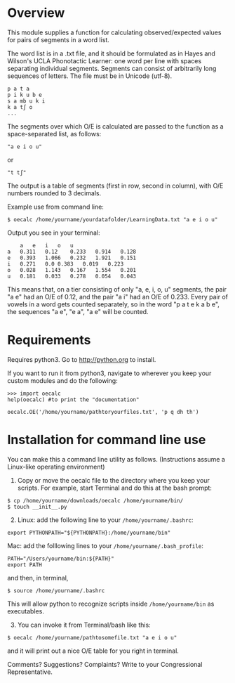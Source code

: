 Overview
==

This module supplies a function for calculating observed/expected values for pairs of segments in a word list.

The word list is in a .txt file, and it should be formulated as in Hayes and Wilson's UCLA Phonotactic Learner: one word per line with spaces separating individual segments. Segments can consist of arbitrarily long sequences of letters. The file must be in Unicode (utf-8).

```
p a t a
p i k u b e
s a mb u k i
k a tʃ o
...
```

The segments over which O/E is calculated are passed to the function as a space-separated list, as follows: 

```
"a e i o u"
```

or

```
"t tʃ"
```

The output is a table of segments (first in row, second in column), with O/E numbers rounded to 3 decimals. 

Example use from command line:

```$ oecalc /home/yourname/yourdatafolder/LearningData.txt "a e i o u"```

Output you see in your terminal:

```
	a	e	i	o	u
a	0.311	0.12	0.233	0.914	0.128
e	0.393	1.066	0.232	1.921	0.151
i	0.271	0.0	0.383	0.019	0.223
o	0.028	1.143	0.167	1.554	0.201
u	0.181	0.033	0.278	0.054	0.043
```

This means that, on a tier consisting of only "a, e, i, o, u" segments, the pair "a e" had an O/E of 0.12, and the pair "a i" had an O/E of 0.233. Every pair of vowels in a word gets counted separately, so in the word "p a t e k a b e", the sequences "a e", "e a", "a e" will be counted.


Requirements
==

Requires python3. Go to http://python.org to install.

If you want to run it from python3, navigate to wherever you keep your custom modules and do the following:

```
>>> import oecalc
help(oecalc) #to print the "documentation"

oecalc.OE('/home/yourname/pathtoryourfiles.txt', 'p q dh th')

```

Installation for command line use
==


You can make this a command line utility as follows. (Instructions assume a Linux-like operating environment)

1. Copy or move the oecalc file to the directory where you keep your scripts. For example, start Terminal and do this at the bash prompt:

```
$ cp /home/yourname/downloads/oecalc /home/yourname/bin/
$ touch __init__.py
```

2. Linux: add the following line to your ```/home/yourname/.bashrc```:

```
export PYTHONPATH="${PYTHONPATH}:/home/yourname/bin"
```

Mac: add the folllowing lines to your ```/home/yourname/.bash_profile```:

```
PATH="/Users/yourname/bin:${PATH}"
export PATH
```

and then, in terminal,

```
$ source /home/yourname/.bashrc
```

This will allow python to recognize scripts inside ```/home/yourname/bin``` as executables.

3. You can invoke it from Terminal/bash like this:

```$ oecalc /home/yourname/pathtosomefile.txt "a e i o u"```

and it will print out a nice O/E table for you right in terminal.

Comments? Suggestions? Complaints? Write to your Congressional Representative.
